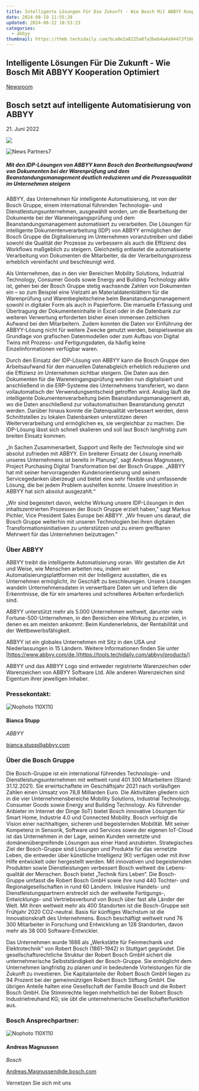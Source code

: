 ```yaml
---
title: Intelligente Lösungen Für Die Zukunft - Wie Bosch Mit ABBYY Kooperation Optimiert
date: 2024-08-19 11:55:28
updated: 2024-08-22 10:53:23
categories:
  - abbyy
thumbnail: https://thmb.techidaily.com/bca0e2a8225a07a3beb4a4a94473f168eb2b08c9ce7db19335f27276911d69ad.jpg
---
```


## Intelligente Lösungen Für Die Zukunft - Wie Bosch Mit ABBYY Kooperation Optimiert

[Newsroom](https://tools.techidaily.com/abbyy/products/)

## Bosch setzt auf intelligente Automatisierung von ABBYY

21\. Juni 2022

![](https://content.abbyy.com/-/media/project/abbyy/abbyy/branchtemplates/shutterstock_1272462163_1296-x-729.jpg?h=729&iar=0&w=1296)

![News Partners7](https://static2.abbyy.com/abbyycommedia/33722/news-partners7.jpg) 

##### _Mit den IDP-Lösungen von ABBYY kann Bosch den Bearbeitungsaufwand von Dokumenten bei der Warenprüfung und dem Beanstandungsmanagement deutlich reduzieren und die Prozessqualität im Unternehmen steigern_   
  
ABBYY, das Unternehmen für intelligente Automatisierung, ist von der Bosch Gruppe, einem international führenden Technologie- und Dienstleistungsunternehmen, ausgewählt worden, um die Bearbeitung der Dokumente bei der Wareneingangsprüfung und dem Beanstandungsmanagement automatisiert zu verarbeiten. Die Lösungen für intelligente Dokumentenverarbeitung (IDP) von ABBYY ermöglichen der Bosch Gruppe die Digitalisierung im Unternehmen voranzutreiben und dabei sowohl die Qualität der Prozesse zu verbessern als auch die Effizienz des Workflows maßgeblich zu steigern. Gleichzeitig entlastet die automatisierte Verarbeitung von Dokumenten die Mitarbeiter, da der Verarbeitungsprozess erheblich vereinfacht und beschleunigt wird.

Als Unternehmen, das in den vier Bereichen Mobility Solutions, Industrial Technology, Consumer Goods sowie Energy and Building Technology aktiv ist, gehen bei der Bosch Gruppe stetig wachsende Zahlen von Dokumenten ein – so zum Beispiel eine Vielzahl an Materialdatenblättern für die Warenprüfung und Warenbegleitscheine beim Beanstandungsmanagement sowohl in digitaler Form als auch in Papierform. Die manuelle Erfassung und Übertragung der Dokumenteninhalte in Excel oder in die Datenbank zur weiteren Verwertung erforderten bisher einen immensen zeitlichen Aufwand bei den Mitarbeitern. Zudem konnten die Daten vor Einführung der ABBYY-Lösung nicht für weitere Zwecke genutzt werden, beispielsweise als Grundlage von grafischen Datenmodellen oder zum Aufbau von Digital Twins mit Prozess- und Fertigungsdaten, da häufig keine Einzelinformationen verfügbar waren.

Durch den Einsatz der IDP-Lösung von ABBYY kann die Bosch Gruppe den Arbeitsaufwand für den manuellen Datenabgleich erheblich reduzieren und die Effizienz im Unternehmen sichtbar steigern. Die Daten aus den Dokumenten für die Wareneingangsprüfung werden nun digitalisiert und anschließend in die ERP-Systeme des Unternehmens transferiert, wo dann vollautomatisch der Verwendungsentscheid getroffen wird. Analog läuft die intelligente Dokumentenverarbeitung beim Beanstandungsmanagement ab, wo die Daten anschließend zur vollautomatischen Beanstandung genutzt werden. Darüber hinaus konnte die Datenqualität verbessert werden, denn Schnittstellen zu lokalen Datenbanken unterstützen deren Weiterverarbeitung und ermöglichen es, sie vergleichbar zu machen. Die IDP-Lösung lässt sich schnell skalieren und soll laut Bosch langfristig zum breiten Einsatz kommen.

„In Sachen Zusammenarbeit, Support und Reife der Technologie sind wir absolut zufrieden mit ABBYY. Ein breiterer Einsatz der Lösung innerhalb unseres Unternehmens ist bereits in Planung“, sagt Andreas Magnussen, Project Purchasing Digital Transformation bei der Bosch Gruppe. „ABBYY hat mit seiner hervorragenden Kundenorientierung und seinem Servicegedanken überzeugt und bietet eine sehr flexible und umfassende Lösung, die bei jedem Problem aushelfen konnte. Unsere Investition in ABBYY hat sich absolut ausgezahlt.“

„Wir sind begeistert davon, welche Wirkung unsere IDP-Lösungen in den inhaltszentrierten Prozessen der Bosch Gruppe erzielt haben,” sagt Markus Pichler, Vice President Sales Europe bei ABBYY. „Wir freuen uns darauf, die Bosch Gruppe weiterhin mit unseren Technologien bei ihren digitalen Transformationsinitiativen zu unterstützen und zu einem greifbaren Mehrwert für das Unternehmen beizutragen.”

### Über ABBYY

ABBYY treibt die intelligente Automatisierung voran. Wir gestalten die Art und Weise, wie Menschen arbeiten neu, indem wir Automatisierungsplattformen mit der Intelligenz ausstatten, die es Unternehmen ermöglicht, ihr Geschäft zu beschleunigen. Unsere Lösungen wandeln Unternehmensdaten in verwertbare Daten um und liefern die Erkenntnisse, die für ein smarteres und schnelleres Arbeiten erforderlich sind.

ABBYY unterstützt mehr als 5.000 Unternehmen weltweit, darunter viele Fortune-500-Unternehmen, in den Bereichen eine Wirkung zu erzielen, in denen es am meisten ankommt: Beim Kundenerlebnis, der Rentabilität und der Wettbewerbsfähigkeit.

ABBYY ist ein globales Unternehmen mit Sitz in den USA und Niederlassungen in 15 Ländern. Weitere Informationen finden Sie unter [https://www.abbyy.com/de.](https://tools.techidaily.com/abbyy/products/)

ABBYY und das ABBYY Logo sind entweder registrierte Warenzeichen oder Warenzeichen von ABBYY Software Ltd. Alle anderen Warenzeichen sind Eigentum ihrer jeweiligen Inhaber. 

### Pressekontakt:

![Nophoto 110X110](https://static4.abbyy.com/abbyycommedia/34370/nophoto-110x110.png)

#### Bianca Stupp

_ABBYY_

[bianca.stupp@abbyy.com](https://tools.techidaily.com/abbyy/products/) 

### Über die Bosch Gruppe

Die Bosch-Gruppe ist ein international führendes Technologie- und Dienstleistungsunternehmen mit weltweit rund 401 300 Mitarbeitern (Stand: 31.12.2021). Sie erwirtschaftete im Geschäftsjahr 2021 nach vorläufigen Zahlen einen Umsatz von 78,8 Milliarden Euro. Die Aktivitäten gliedern sich in die vier Unternehmensbereiche Mobility Solutions, Industrial Technology, Consumer Goods sowie Energy and Building Technology. Als führender Anbieter im Internet der Dinge (IoT) bietet Bosch innovative Lösungen für Smart Home, Industrie 4.0 und Connected Mobility. Bosch verfolgt die Vision einer nachhaltigen, sicheren und begeisternden Mobilität. Mit seiner Kompetenz in Sensorik, Software und Services sowie der eigenen IoT-Cloud ist das Unternehmen in der Lage, seinen Kunden vernetzte und domänenübergreifende Lösungen aus einer Hand anzubieten. Strategisches Ziel der Bosch-Gruppe sind Lösungen und Produkte für das vernetzte Leben, die entweder über künstliche Intelligenz (KI) verfügen oder mit ihrer Hilfe entwickelt oder hergestellt werden. Mit innovativen und begeisternden Produkten sowie Dienstleistungen verbessert Bosch weltweit die Lebens-qualität der Menschen. Bosch bietet „Technik fürs Leben“. Die Bosch-Gruppe umfasst die Robert Bosch GmbH sowie ihre rund 440 Tochter- und Regionalgesellschaften in rund 60 Ländern. Inklusive Handels- und Dienstleistungspartnern erstreckt sich der weltweite Fertigungs-, Entwicklungs- und Vertriebsverbund von Bosch über fast alle Länder der Welt. Mit ihren weltweit mehr als 400 Standorten ist die Bosch-Gruppe seit Frühjahr 2020 CO2-neutral. Basis für künftiges Wachstum ist die Innovationskraft des Unternehmens. Bosch beschäftigt weltweit rund 76 300 Mitarbeiter in Forschung und Entwicklung an 128 Standorten, davon mehr als 38 000 Software-Entwickler.

Das Unternehmen wurde 1886 als „Werkstätte für Feinmechanik und Elektrotechnik“ von Robert Bosch (1861–1942) in Stuttgart gegründet. Die gesellschaftsrechtliche Struktur der Robert Bosch GmbH sichert die unternehmerische Selbstständigkeit der Bosch-Gruppe. Sie ermöglicht dem Unternehmen langfristig zu planen und in bedeutende Vorleistungen für die Zukunft zu investieren. Die Kapitalanteile der Robert Bosch GmbH liegen zu 94 Prozent bei der gemeinnützigen Robert Bosch Stiftung GmbH. Die übrigen Anteile halten eine Gesellschaft der Familie Bosch und die Robert Bosch GmbH. Die Stimmrechte liegen mehrheitlich bei der Robert Bosch Industrietreuhand KG; sie übt die unternehmerische Gesellschafterfunktion aus.

### Bosch Ansprechpartner:

![Nophoto 110X110](https://static4.abbyy.com/abbyycommedia/34370/nophoto-110x110.png)

#### Andreas Magnussen

_Bosch_

[Andreas.Magnussen@de.bosch.com](https://tools.techidaily.com/abbyy/products/) 

Vernetzen Sie sich mit uns

<ins class="adsbygoogle"
     style="display:block"
     data-ad-format="autorelaxed"
     data-ad-client="ca-pub-7571918770474297"
     data-ad-slot="1223367746"></ins>



<ins class="adsbygoogle"
     style="display:block"
     data-ad-client="ca-pub-7571918770474297"
     data-ad-slot="8358498916"
     data-ad-format="auto"
     data-full-width-responsive="true"></ins>

